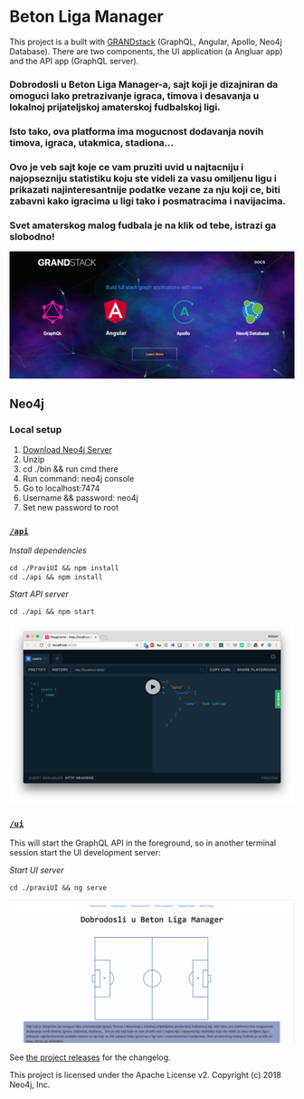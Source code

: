 # Beton Liga Manager

This project is a built with [GRANDstack](https://grandstack.io) (GraphQL, Angular, Apollo, Neo4j Database). There are two components, the UI application (a Angluar app) and the API app (GraphQL server).

### Dobrodosli u Beton Liga Manager-a, sajt koji je dizajniran da omoguci lako pretrazivanje igraca, timova i desavanja u lokalnoj prijateljskoj amaterskoj fudbalskoj ligi.
### Isto tako, ova platforma ima mogucnost dodavanja novih timova, igraca, utakmica, stadiona... 
### Ovo je veb sajt koje ce vam pruziti uvid u najtacniju i najopsezniju statistiku koju ste videli za vasu omiljenu ligu i prikazati najinteresantnije podatke vezane za nju koji ce, biti zabavni kako igracima u ligi tako i posmatracima i navijacima.
### Svet amaterskog malog fudbala je na klik od tebe, istrazi ga slobodno!
![](grandStack.jpg)
## Neo4j
### Local setup
1. [Download Neo4j Server](https://neo4j.com/download-center/#community)
2. Unzip
3. cd ./bin && run cmd there
4. Run command: neo4j console
5. Go to localhost:7474
6. Username && password: neo4j
7. Set new password to root

### [`/api`](./api)

*Install dependencies*

```
cd ./PraviUI && npm install
cd ./api && npm install
```

*Start API server*
```
cd ./api && npm start
```

![](api/img/graphql-playground.png)

### [`/ui`](./praviUI)

This will start the GraphQL API in the foreground, so in another terminal session start the UI development server:

*Start UI server*
```
cd ./praviUI && ng serve
```

![](praviUI/BetonManagerUI.png)

See [the project releases](https://github.com/grand-stack/grand-stack-starter/releases) for the changelog.

This project is licensed under the Apache License v2.
Copyright (c) 2018 Neo4j, Inc.
